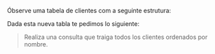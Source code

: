 Óbserve uma tabela de clientes com a seguinte estrutura:

<div
  class='mu-erd'
  data-entities='{
    "clientes": {
      "id": {
        "type": "Integer",
        "pk": true
      },
      "nome": {
        "type": "Text"
      },
      "sobrenome": {
        "type": "Text"
      },
      "email": {
        "type": "Text"
      },
      "telefono": {
        "type": "Text"
      },
      "celular": {
        "type": "Text"
      },
      "fecha_de_nacimiento": {
        "type": "Datetime"
      },
      "id_producto_preferido" : {
        "type": "Integer"
      }
    }
  }'>
</div>

Dada esta nueva tabla te pedimos lo siguiente:

> Realiza una consulta que traiga todos los clientes ordenados por nombre.